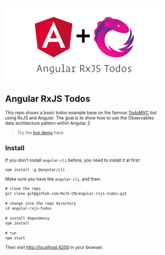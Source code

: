 <p align="center">
  <img src="./assets/logo-header.png" alt="Angular RxJS Todos" width="700" />
</p>

# Angular RxJS Todos

This repo shows a basic todos example base on the famous [TodoMVC](https://github.com/tastejs/todomvc) but using RxJS and Angular. The goal is to show how to use the Observables data architecture pattern within Angular 2.

> Try the [live demo](https://rxjs-cn.github.io/angular-rxjs-todos/) here.

## Install

If you don't install `angular-cli` before, you need to install it at first:

```shell
npm install -g @angular/cli
```

Make sure you have the `angular-cli`, and then:

```shell
# clone the repo
git clone git@github.com:RxJS-CN/angular-rxjs-todos.git

# change into the repo directory
cd angular-rxjs-todos

# install dependency
npm install

# run
npm start
```

Then visit [http://localhost:4200](http://localhost:4200) in your browser.
